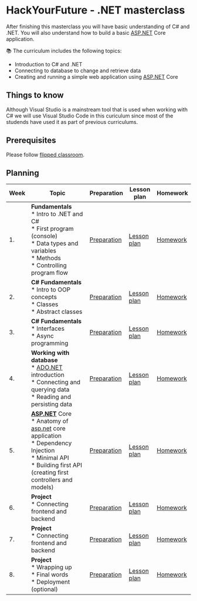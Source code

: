 # HackYourFuture - .NET masterclass

After finishing this masterclass you will have basic understanding of C# and .NET. You will also understand how to build a basic [ASP.NET](http://ASP.NET) Core application.

📚 The curriculum includes the following topics:

- Introduction to C# and .NET
- Connecting to database to change and retrieve data
- Creating and running a simple web application using [ASP.NET](http://ASP.NET) Core

## Things to know

Although Visual Studio is a mainstream tool that is used when working with C# we will use Visual Studio Code in this curiculum since most of the studends have used it as part of previous curriculums.

## Prerequisites

Please follow [flipped classroom](FLIPPED_CLASSROOM.md).

## Planning
| Week | Topic                                                        | Preparation                         | Lesson plan                         | Homework                      |
| ---- | ------------------------------------------------------------ | ----------------------------------- | ----------------------------------- | ----------------------------- |
| 1.   | **Fundamentals** <br />* Intro to .NET and C#<br />* First program (console)<br />* Data types and variables<br />* Methods<br />* Controlling program flow | [Preparation](week1/preparation.md) | [Lesson plan](week1/lesson-plan.md) | [Homework](week1/homework.md) |
| 2.   | **C# Fundamentals**<br />* Intro to OOP concepts<br />* Classes<br />* Abstract classes | [Preparation](week2/preparation.md) | [Lesson plan](week2/lesson-plan.md) | [Homework](week2/homework.md) |
| 3.   | **C# Fundamentals**<br />* Interfaces<br />* Async programming | [Preparation](week3/preparation.md) | [Lesson plan](week3/lesson-plan.md) | [Homework](week3/homework.md) |
| 4.   | **Working with database**<br />* [ADO.NET](http://ado.net/) introduction<br />* Connecting and querying data<br />* Reading and persisting data | [Preparation](week4/preparation.md) | [Lesson plan](week4/lesson-plan.md) | [Homework](week4/homework.md) |
| 5.   | **[ASP.NET](http://asp.net/)** Core<br />* Anatomy of [asp.net](http://asp.net/) core application<br />* Dependency Injection<br />* Minimal API<br />* Building first API (creating first controllers and models) | [Preparation](week5/preparation.md) | [Lesson plan](week5/lesson-plan.md) | [Homework](week5/homework.md) |
| 6.   | **Project**<br />* Connecting frontend and backend           | [Preparation](week6/preparation.md) | [Lesson plan](week6/lesson-plan.md) | [Homework](week6/homework.md) |
| 7.   | **Project**<br />* Connecting frontend and backend<br />     | [Preparation](week7/preparation.md) | [Lesson plan](week7/lesson-plan.md) | [Homework](week7/homework.md) |
| 8.   | **Project**<br />* Wrapping up<br />* Final words<br />* Deployment (optional)<br /> | [Preparation](week8/preparation.md) | [Lesson plan](week8/lesson-plan.md) | [Homework](week8/homework.md) |
